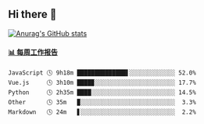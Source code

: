 ## Hi there 👋

[![Anurag's GitHub stats](https://github-readme-stats-orilights.vercel.app/api?username=orilights)](https://github.com/anuraghazra/github-readme-stats)

<!--
**OriLight152/OriLight152** is a ✨ _special_ ✨ repository because its `README.md` (this file) appears on your GitHub profile.

Here are some ideas to get you started:

- 🔭 I’m currently working on ...
- 🌱 I’m currently learning ...
- 👯 I’m looking to collaborate on ...
- 🤔 I’m looking for help with ...
- 💬 Ask me about ...
- 📫 How to reach me: ...
- 😄 Pronouns: ...
- ⚡ Fun fact: ...
-->

<!-- waka-box start -->
#### <a href="https://gist.github.com/92c8d5b388768c10efcba86e82b7c4fb" target="_blank">📊 每周工作报告</a>
```text
JavaScript 🕓 9h18m ██████████████▌░░░░░░░░░░░░░ 52.0%
Vue.js     🕓 3h10m ████▉░░░░░░░░░░░░░░░░░░░░░░░ 17.7%
Python     🕓 2h35m ████░░░░░░░░░░░░░░░░░░░░░░░░ 14.5%
Other      🕓 35m   ▉░░░░░░░░░░░░░░░░░░░░░░░░░░░  3.3%
Markdown   🕓 24m   ▋░░░░░░░░░░░░░░░░░░░░░░░░░░░  2.2%
```
<!-- Powered by https://github.com/journey-ad/waka-box-go . -->
<!-- waka-box end -->
